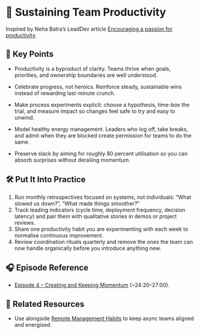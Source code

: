 # 🔄 Sustaining Team Productivity

Inspired by Neha Batra’s LeadDev article
[Encouraging a passion for productivity](https://leaddev.com/culture/encouraging-passion-productivity).

## 🔑 Key Points

- Productivity is a byproduct of clarity.
  Teams thrive when goals, priorities, and ownership boundaries are well understood.

- Celebrate progress, not heroics.
  Reinforce steady, sustainable wins instead of rewarding last-minute crunch.

- Make process experiments explicit: choose a hypothesis, time-box the trial, and measure impact so changes feel safe to try and easy to unwind.

- Model healthy energy management.
  Leaders who log off, take breaks, and admit when they are blocked create permission for teams to do the same.

- Preserve slack by aiming for roughly 80 percent utilisation so you can absorb surprises without derailing momentum.

## 🛠️ Put It Into Practice

1. Run monthly retrospectives focused on systems, not individuals: “What slowed us down?”, “What made things smoother?”
2. Track leading indicators (cycle time, deployment frequency, decision latency) and pair them with qualitative stories in demos or project reviews.
3. Share one productivity habit you are experimenting with each week to normalise continuous improvement.
4. Review coordination rituals quarterly and remove the ones the team can now handle organically before you introduce anything new.

## 🎧 Episode Reference

- [Episode 4 – Creating and Keeping Momentum](https://www.youtube.com/watch?v=iipw4BeNOOw&list=PLdx6vnBOYrMZw3ZHjJJyItqQuZQhTIzhc&t=1460s) (~24:20–27:00).

## 🔗 Related Resources

- Use alongside [Remote Management Habits](remote-management-habits.md) to keep async teams aligned and energised.

